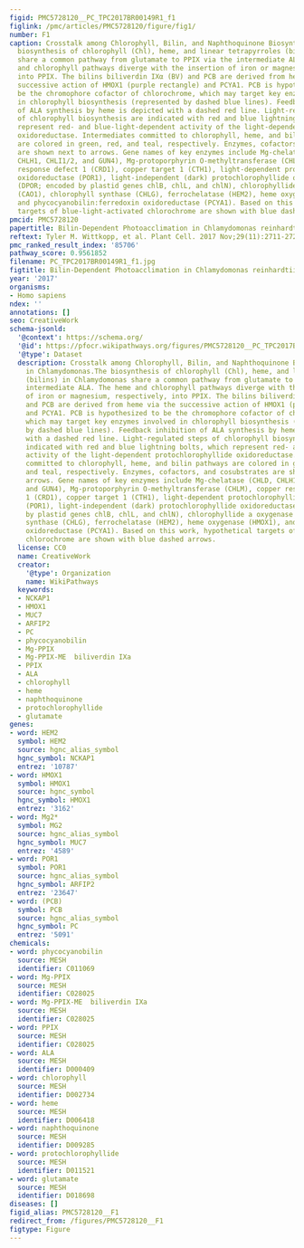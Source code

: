 ```yaml
---
figid: PMC5728120__PC_TPC2017BR00149R1_f1
figlink: /pmc/articles/PMC5728120/figure/fig1/
number: F1
caption: Crosstalk among Chlorophyll, Bilin, and Naphthoquinone Biosynthesis in Chlamydomonas.The
  biosynthesis of chlorophyll (Chl), heme, and linear tetrapyrroles (bilins) in Chlamydomonas
  share a common pathway from glutamate to PPIX via the intermediate ALA. The heme
  and chlorophyll pathways diverge with the insertion of iron or magnesium, respectively,
  into PPIX. The bilins biliverdin IXα (BV) and PCB are derived from heme via the
  successive action of HMOX1 (purple rectangle) and PCYA1. PCB is hypothesized to
  be the chromophore cofactor of chlorochrome, which may target key enzymes involved
  in chlorophyll biosynthesis (represented by dashed blue lines). Feedback inhibition
  of ALA synthesis by heme is depicted with a dashed red line. Light-regulated steps
  of chlorophyll biosynthesis are indicated with red and blue lightning bolts, which
  represent red- and blue-light-dependent activity of the light-dependent protochlorophyllide
  oxidoreductase. Intermediates committed to chlorophyll, heme, and bilin pathways
  are colored in green, red, and teal, respectively. Enzymes, cofactors, and cosubstrates
  are shown next to arrows. Gene names of key enzymes include Mg-chelatase (CHLD,
  CHLH1, CHLI1/2, and GUN4), Mg-protoporphyrin O-methyltransferase (CHLM), copper
  response defect 1 (CRD1), copper target 1 (CTH1), light-dependent protochlorophyllide
  oxidoreductase (POR1), light-independent (dark) protochlorophyllide oxidoreductase
  (DPOR; encoded by plastid genes chlB, chlL, and chlN), chlorophyllide a oxygenase
  (CAO1), chlorophyll synthase (CHLG), ferrochelatase (HEM2), heme oxygenase (HMOX1),
  and phycocyanobilin:ferredoxin oxidoreductase (PCYA1). Based on this work, hypothetical
  targets of blue-light-activated chlorochrome are shown with blue dashed arrows.
pmcid: PMC5728120
papertitle: Bilin-Dependent Photoacclimation in Chlamydomonas reinhardtii.
reftext: Tyler M. Wittkopp, et al. Plant Cell. 2017 Nov;29(11):2711-2726.
pmc_ranked_result_index: '85706'
pathway_score: 0.9561852
filename: PC_TPC2017BR00149R1_f1.jpg
figtitle: Bilin-Dependent Photoacclimation in Chlamydomonas reinhardtii
year: '2017'
organisms:
- Homo sapiens
ndex: ''
annotations: []
seo: CreativeWork
schema-jsonld:
  '@context': https://schema.org/
  '@id': https://pfocr.wikipathways.org/figures/PMC5728120__PC_TPC2017BR00149R1_f1.html
  '@type': Dataset
  description: Crosstalk among Chlorophyll, Bilin, and Naphthoquinone Biosynthesis
    in Chlamydomonas.The biosynthesis of chlorophyll (Chl), heme, and linear tetrapyrroles
    (bilins) in Chlamydomonas share a common pathway from glutamate to PPIX via the
    intermediate ALA. The heme and chlorophyll pathways diverge with the insertion
    of iron or magnesium, respectively, into PPIX. The bilins biliverdin IXα (BV)
    and PCB are derived from heme via the successive action of HMOX1 (purple rectangle)
    and PCYA1. PCB is hypothesized to be the chromophore cofactor of chlorochrome,
    which may target key enzymes involved in chlorophyll biosynthesis (represented
    by dashed blue lines). Feedback inhibition of ALA synthesis by heme is depicted
    with a dashed red line. Light-regulated steps of chlorophyll biosynthesis are
    indicated with red and blue lightning bolts, which represent red- and blue-light-dependent
    activity of the light-dependent protochlorophyllide oxidoreductase. Intermediates
    committed to chlorophyll, heme, and bilin pathways are colored in green, red,
    and teal, respectively. Enzymes, cofactors, and cosubstrates are shown next to
    arrows. Gene names of key enzymes include Mg-chelatase (CHLD, CHLH1, CHLI1/2,
    and GUN4), Mg-protoporphyrin O-methyltransferase (CHLM), copper response defect
    1 (CRD1), copper target 1 (CTH1), light-dependent protochlorophyllide oxidoreductase
    (POR1), light-independent (dark) protochlorophyllide oxidoreductase (DPOR; encoded
    by plastid genes chlB, chlL, and chlN), chlorophyllide a oxygenase (CAO1), chlorophyll
    synthase (CHLG), ferrochelatase (HEM2), heme oxygenase (HMOX1), and phycocyanobilin:ferredoxin
    oxidoreductase (PCYA1). Based on this work, hypothetical targets of blue-light-activated
    chlorochrome are shown with blue dashed arrows.
  license: CC0
  name: CreativeWork
  creator:
    '@type': Organization
    name: WikiPathways
  keywords:
  - NCKAP1
  - HMOX1
  - MUC7
  - ARFIP2
  - PC
  - phycocyanobilin
  - Mg-PPIX
  - Mg-PPIX-ME  biliverdin IXa
  - PPIX
  - ALA
  - chlorophyll
  - heme
  - naphthoquinone
  - protochlorophyllide
  - glutamate
genes:
- word: HEM2
  symbol: HEM2
  source: hgnc_alias_symbol
  hgnc_symbol: NCKAP1
  entrez: '10787'
- word: HMOX1
  symbol: HMOX1
  source: hgnc_symbol
  hgnc_symbol: HMOX1
  entrez: '3162'
- word: Mg2*
  symbol: MG2
  source: hgnc_alias_symbol
  hgnc_symbol: MUC7
  entrez: '4589'
- word: POR1
  symbol: POR1
  source: hgnc_alias_symbol
  hgnc_symbol: ARFIP2
  entrez: '23647'
- word: (PCB)
  symbol: PCB
  source: hgnc_alias_symbol
  hgnc_symbol: PC
  entrez: '5091'
chemicals:
- word: phycocyanobilin
  source: MESH
  identifier: C011069
- word: Mg-PPIX
  source: MESH
  identifier: C028025
- word: Mg-PPIX-ME  biliverdin IXa
  source: MESH
  identifier: C028025
- word: PPIX
  source: MESH
  identifier: C028025
- word: ALA
  source: MESH
  identifier: D000409
- word: chlorophyll
  source: MESH
  identifier: D002734
- word: heme
  source: MESH
  identifier: D006418
- word: naphthoquinone
  source: MESH
  identifier: D009285
- word: protochlorophyllide
  source: MESH
  identifier: D011521
- word: glutamate
  source: MESH
  identifier: D018698
diseases: []
figid_alias: PMC5728120__F1
redirect_from: /figures/PMC5728120__F1
figtype: Figure
---
```

